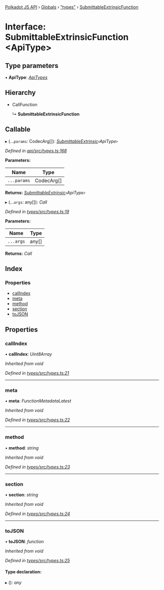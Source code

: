 [Polkadot JS API](../README.md) › [Globals](../globals.md) › ["types"](../modules/_types_.md) › [SubmittableExtrinsicFunction](_types_.submittableextrinsicfunction.md)

# Interface: SubmittableExtrinsicFunction <**ApiType**>

## Type parameters

▪ **ApiType**: *[ApiTypes](../modules/_types_.md#apitypes)*

## Hierarchy

* CallFunction

  ↳ **SubmittableExtrinsicFunction**

## Callable

▸ (...`params`: CodecArg[]): *[SubmittableExtrinsic](_submittable_types_.submittableextrinsic.md)‹ApiType›*

*Defined in [api/src/types.ts:168](https://github.com/polkadot-js/api/blob/3619fabe5/packages/api/src/types.ts#L168)*

**Parameters:**

Name | Type |
------ | ------ |
`...params` | CodecArg[] |

**Returns:** *[SubmittableExtrinsic](_submittable_types_.submittableextrinsic.md)‹ApiType›*

▸ (...`args`: any[]): *Call*

*Defined in [types/src/types.ts:19](https://github.com/polkadot-js/api/blob/3619fabe5/packages/types/src/types.ts#L19)*

**Parameters:**

Name | Type |
------ | ------ |
`...args` | any[] |

**Returns:** *Call*

## Index

### Properties

* [callIndex](_types_.submittableextrinsicfunction.md#callindex)
* [meta](_types_.submittableextrinsicfunction.md#meta)
* [method](_types_.submittableextrinsicfunction.md#method)
* [section](_types_.submittableextrinsicfunction.md#section)
* [toJSON](_types_.submittableextrinsicfunction.md#tojson)

## Properties

###  callIndex

• **callIndex**: *Uint8Array*

*Inherited from void*

*Defined in [types/src/types.ts:21](https://github.com/polkadot-js/api/blob/3619fabe5/packages/types/src/types.ts#L21)*

___

###  meta

• **meta**: *FunctionMetadataLatest*

*Inherited from void*

*Defined in [types/src/types.ts:22](https://github.com/polkadot-js/api/blob/3619fabe5/packages/types/src/types.ts#L22)*

___

###  method

• **method**: *string*

*Inherited from void*

*Defined in [types/src/types.ts:23](https://github.com/polkadot-js/api/blob/3619fabe5/packages/types/src/types.ts#L23)*

___

###  section

• **section**: *string*

*Inherited from void*

*Defined in [types/src/types.ts:24](https://github.com/polkadot-js/api/blob/3619fabe5/packages/types/src/types.ts#L24)*

___

###  toJSON

• **toJSON**: *function*

*Inherited from void*

*Defined in [types/src/types.ts:25](https://github.com/polkadot-js/api/blob/3619fabe5/packages/types/src/types.ts#L25)*

#### Type declaration:

▸ (): *any*
